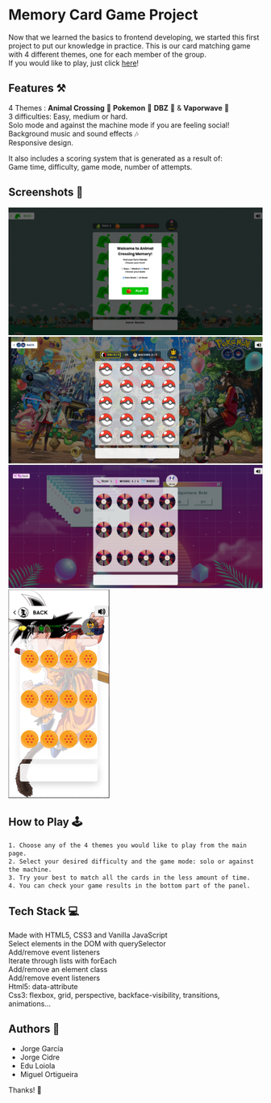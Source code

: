 
# Memory Card Game Project

Now that we learned the basics to frontend developing, we started this first project to put our knowledge in practice. 
This is our card matching game with 4 different themes, one for each member of the group.  
If you would like to play, just click [here](https://memorygamehab.netlify.app/)!

## Features ⚒️
4 Themes : **Animal Crossing** 🐼 
**Pokemon** 🔴
**DBZ** 🐉 & 
**Vaporwave** 🌸  
3 difficulties: Easy, medium or hard.  
Solo mode and against the machine mode if you are feeling social!  
Background music and sound effects 🎶  
Responsive design.  

It also includes a scoring system that is generated as a result of:  
Game time, difficulty, game mode, number of attempts.


## Screenshots 📸

<img src="/img/screenshots/ac.png" alt="drawing" width="700"/>
<img src="/img/screenshots/pokemon.png" alt="drawing" width="700"/>
<img src="/img/screenshots/vapor.png" alt="drawing" width="700"/>
<img src="/img/screenshots/dbz.png" alt="drawing" width="200"/>





## How to Play 🕹️
    1. Choose any of the 4 themes you would like to play from the main page.
    2. Select your desired difficulty and the game mode: solo or against the machine.
    3. Try your best to match all the cards in the less amount of time.
    4. You can check your game results in the bottom part of the panel.
## Tech Stack 💻

Made with HTML5, CSS3 and Vanilla JavaScript  
Select elements in the DOM with querySelector  
Add/remove event listeners  
Iterate through lists with forEach  
Add/remove an element class  
Add/remove event listeners  
Html5: data-attribute  
Css3: flexbox, grid, perspective, backface-visibility, transitions, animations...


## Authors 🧍

- Jorge García  
- Jorge Cidre  
- Edu Loiola  
- Miguel Ortigueira

Thanks! 🫶
